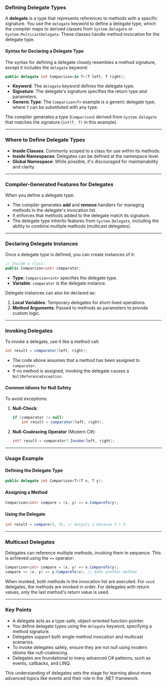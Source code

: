 ### **Defining Delegate Types**

A **delegate** is a type that represents references to methods with a specific signature. You use the `delegate` keyword to define a delegate type, which the compiler maps to derived classes from `System.Delegate` or `System.MulticastDelegate`. These classes handle method invocation for the delegate type.

#### **Syntax for Declaring a Delegate Type**

The syntax for defining a delegate closely resembles a method signature, except it includes the `delegate` keyword:

```csharp
public delegate int Comparison<in T>(T left, T right);
```

- **Keyword**: The `delegate` keyword defines the delegate type.
- **Signature**: The delegate's signature specifies the return type and parameters.
- **Generic Type**: The `Comparison<T>` example is a generic delegate type, where `T` can be substituted with any type.

The compiler generates a type (`Comparison`) derived from `System.Delegate` that matches the signature (`int(T, T)` in this example).

---

### **Where to Define Delegate Types**

- **Inside Classes**: Commonly scoped to a class for use within its methods.
- **Inside Namespaces**: Delegates can be defined at the namespace level.
- **Global Namespace**: While possible, it's discouraged for maintainability and clarity.

---

### **Compiler-Generated Features for Delegates**

When you define a delegate type:
- The compiler generates **add** and **remove** handlers for managing methods in the delegate's invocation list.
- It enforces that methods added to the delegate match its signature.
- The delegate type inherits features from `System.Delegate`, including the ability to combine multiple methods (multicast delegates).

---

### **Declaring Delegate Instances**

Once a delegate type is defined, you can create instances of it:

```csharp
// Inside a class:
public Comparison<int> comparator;
```

- **Type**: `Comparison<int>` specifies the delegate type.
- **Variable**: `comparator` is the delegate instance.

Delegate instances can also be declared as:
1. **Local Variables**: Temporary delegates for short-lived operations.
2. **Method Arguments**: Passed to methods as parameters to provide custom logic.

---

### **Invoking Delegates**

To invoke a delegate, use it like a method call:

```csharp
int result = comparator(left, right);
```

- The code above assumes that a method has been assigned to `comparator`.
- If no method is assigned, invoking the delegate causes a `NullReferenceException`.

#### **Common Idioms for Null Safety**
To avoid exceptions:
1. **Null-Check**:
   ```csharp
   if (comparator != null)
       int result = comparator(left, right);
   ```

2. **Null-Coalescing Operator** (Modern C#):
   ```csharp
   int? result = comparator?.Invoke(left, right);
   ```

---

### **Usage Example**

#### **Defining the Delegate Type**
```csharp
public delegate int Comparison<T>(T x, T y);
```

#### **Assigning a Method**
```csharp
Comparison<int> compare = (x, y) => x.CompareTo(y);
```

#### **Using the Delegate**
```csharp
int result = compare(5, 3); // Outputs 1 because 5 > 3
```

---

### **Multicast Delegates**

Delegates can reference multiple methods, invoking them in sequence. This is achieved using the `+=` operator:

```csharp
Comparison<int> compare = (x, y) => x.CompareTo(y);
compare += (x, y) => y.CompareTo(x); // Adds another method
```

When invoked, both methods in the invocation list are executed. For `void` delegates, the methods are invoked in order. For delegates with return values, only the last method's return value is used.

---

### **Key Points**

- A delegate acts as a type-safe, object-oriented function pointer.
- You define delegate types using the `delegate` keyword, specifying a method signature.
- Delegates support both single-method invocation and multicast scenarios.
- To invoke delegates safely, ensure they are not null using modern idioms like null-coalescing.
- Delegates are foundational to many advanced C# patterns, such as events, callbacks, and LINQ.

This understanding of delegates sets the stage for learning about more advanced topics like events and their role in the .NET framework.